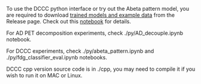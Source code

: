 To use the DCCC python interface or try out the Abeta pattern model, you are required to download [trained models and example data](https://github.com/tctco/Beyond-Centiloid-code/releases/tag/v0.1) from the Release page. Check out this [notebook](https://github.com/tctco/Beyond-Centiloid-code/blob/main/py/abeta_pattern.ipynb) for details.

For AD PET decomposition experiments, check ./py/AD_decouple.ipynb notebook.

For DCCC experiments, check ./py/abeta_pattern.ipynb and ./py/fdg_classifier_eval.ipynb notebooks.

DCCC cpp version source code is in ./cpp, you may need to compile it if you wish to run it on MAC or Linux.
